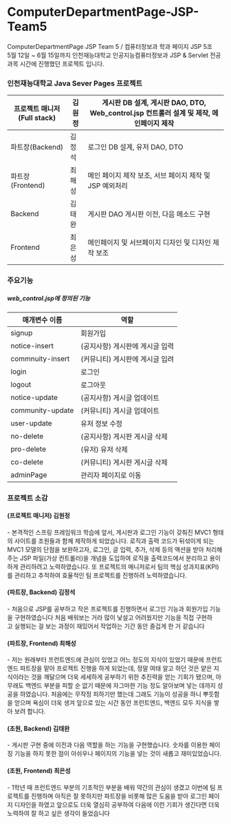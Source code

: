 # ComputerDepartmentPage-JSP-Team5
 ComputerDepartmentPage JSP Team 5 / 컴퓨터정보과 학과 페이지 JSP 5조 <br>
 5월 12일 ~ 6월 15일까지 인천재능대학교 인공지능컴퓨터정보과 JSP & Servlet 전공과목 시간에 진행했던 프로젝트 입니다.
 <br>
 <h3>인천재능대학교 Java Sever Pages 프로젝트</h3>
 
프로젝트 매니저 (Full stack) | 김원정  | 게시판 DB 설계, 게시판 DAO, DTO, Web_control.jsp 컨트롤러 설계 및 제작, 메인페이지 제작 | 
----- | ----- | -----
파트장(Backend) | 김정석 | 로그인 DB 설계, 유저 DAO, DTO
파트장(Frontend) | 최해성 | 메인 페이지 제작 보조, 서브 페이지 제작 및 JSP 예외처리
Backend | 김태완 | 게시판 DAO 게시판 이전, 다음 메소드 구현
Frontend | 최은성 | 메인페이지 및 서브페이지 디자인 및 디자인 제작 보조


<h3>주요기능</h3>

<h5>web_control.jsp에 정의된 기능<h5> 
 
매개변수 이름 | 역할 
----- | -----
signup | 회원가입
notice-insert | (공지사항) 게시판에 게시글 입력
commnuity-insert | (커뮤니티) 게시판에 게시글 입려
login | 로그인
logout | 로그아웃
notice-update | (공지사항) 게시글 업데이트
community-update | (커뮤니티) 게시글 업데이트
user-update | 유저 정보 수정
no-delete | (공지사항) 게시판 게시글 삭제
pro-delete | (유저) 유저 삭제
co-delete | (커뮤니티) 게시판 게시글 삭제
adminPage | 관리자 페이지로 이동
 
 
 <h3>프로젝트 소감</h3>
 <h4>(프로젝트 매니저) 김원정</h4>
  - 본격적인 스프링 프레임워크 학습에 앞서, 게시판과 로그인 기능이 갖춰진 MVC1 형태의 사이트를 조원들과 함께 제작하게 되었습니다. 로직과 출력 코드가 뒤섞이게 되는 MVC1 모델의 단점을 보완하고자, 로그인, 글 입력, 추가, 삭제 등의 액션을 받아 처리해 주는 JSP 파일(가상 컨트롤러)을 개념을 도입하여 로직을 출력코드에서 분리하고 용이하게 관리하려고 노력하였습니다. 또 프로젝트의 매니저로서 팀의 핵심 성과지표(KPI)를 관리하고 추적하여 효율적인 팀 프로젝트를 진행하려 노력하였습니다.
 <h4>(파트장, Backend) 김정석</h4>
  - 처음으로 JSP를 공부하고 작은 프로젝트를 진행하면서 로그인 기능과 회원가입 기능을 구현하였습니다 처음 배워보는 거라 많이 낯설고 어려웠지만 기능을 직접 구현하고 실행되는 걸 보는 과정이 재밌어서 작업하는 기간 동안 즐겁게 한 거 같습니다
 <h4>(파트장, Frontend) 최해성</h4>
  - 저는 원래부터 프런트엔드에 관심이 있었고 어느 정도의 지식이 있었기 때문에 프런트엔드 파트장을 맡아 프로젝트 진행을 하게 되었는데, 정말 여태 알고 하던 것은 얕은 지식이라는 것을 깨달으며 더욱 세세하게 공부하기 위한 추진력을 얻는 기회가 됐으며, 아무래도 백엔드 부분을 피할 순 없기 때문에 자그마한 기능 정도 알아보며 넣는 데까지 성공을 하였습니다. 처음에는 무작정 피하기만 했는데 그래도 기능이 성공을 하니 뿌듯함을 얻으며 욕심이 더욱 생겨 앞으로 있는 시간 동안 프런트엔드, 백엔드 모두 지식을 쌓아 보려 합니다.
 <h4>(조원, Backend) 김태완</h4>
  - 게시판 구현 중에 이전과 다음 역할을 하는 기능을 구현했습니다. 숫자를 이용한 페이징 기능을 하지 못한 점이 아쉬우나 페이지의 기능을 넣는 것이 새롭고 재미있었습니다.
 <h4>(조원, Frontend) 최은성</h4>
 - 1학년 때 프런트엔드 부분의 기초적인 부분을 배워 약간의 관심이 생겼고 이번에 팀 프로젝트를 진행하며 아직은 잘 못하지만 파트장을 비롯해 많은 도움을 받아 로그인 페이지 디자인을 하였고 앞으로도 더욱 열심히 공부하여 다음에 이런 기회가 생긴다면 더욱 노력하여 잘 하고 싶은 생각이 들었습니다
 
